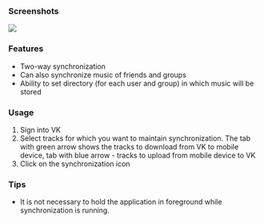 ### Screenshots
<img src="https://image.ibb.co/eUL6o8/sync.jpg" />

### Features
- Two-way synchronization
- Can also synchronize music of friends and groups
- Ability to set directory (for each user and group) in which music will be stored

### Usage
1. Sign into VK
2. Select tracks for which you want to maintain synchronization. The tab with green arrow shows the tracks to download from VK to mobile device, tab with blue arrow - tracks to upload from mobile device to VK
3. Click on the synchronization icon

### Tips
- It is not necessary to hold the application in foreground while synchronization is running.
